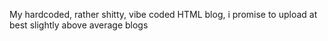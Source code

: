 My hardcoded, rather shitty, vibe coded HTML blog, i promise to upload at best slightly above average blogs
